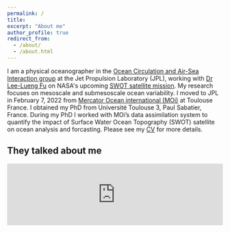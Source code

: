 ```yaml
---
permalink: /
title: 
excerpt: "About me"
author_profile: true
redirect_from: 
  - /about/
  - /about.html
---
```


I am a physical oceanographer in the [Ocean Circulation and Air-Sea Interaction group](https://science.jpl.nasa.gov/division/earth-science/ocean-circulation-and-air-sea-interaction/) at the Jet Propulsion Laboratory (JPL), working with [Dr Lee-Lueng Fu](https://science.jpl.nasa.gov/people/Fu/) on NASA's upcoming [SWOT satellite mission](https://swot.jpl.nasa.gov/). My research focuses on mesoscale and submesoscale ocean variability. I moved to JPL in February 7, 2022 from [Mercator Ocean international (MOi)](https://www.mercator-ocean.eu/en/) at Toulouse France. I obtained my PhD from Université Toulouse 3, Paul Sabatier, France. During my PhD I worked with MOi’s data assimilation system to quantify the impact of Surface Water Ocean Topography (SWOT) satellite on ocean analysis and forcasting. Please see my <a href="https://babettetchonang.github.io/files/CV_Tchonang_02-2022_jpl.pdf" target="_blank"> CV</a> for more details.


They talked about me
---
<iframe src="https://www.voaafrique.com/embed/player/0/6434226.html?type=audio" frameborder="0" scrolling="no" width="100%" height="144" allowfullscreen></iframe>


